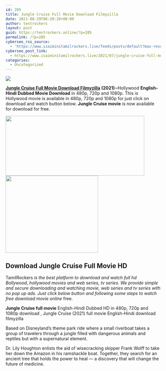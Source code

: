 ```yaml
---
id: 285
title: Jungle Cruise Full Movie Download Filmyzilla
date: 2021-08-29T06:20:20+00:00
author: tentrockers
layout: post
guid: https://tentrockers.online/?p=285
permalink: /?p=285
cyberseo_rss_source:
  - 'https://www.isaiminitamilrockers.live/feeds/posts/default?max-results=150&start-index=1'
cyberseo_post_link:
  - https://www.isaiminitamilrockers.live/2021/07/jungle-cruise-full-movie-download.html
categories:
  - Uncategorized
---
```

<div class="media_block">
  <img src="https://1.bp.blogspot.com/-pOH0NDz2nDs/YQLWfXNwcsI/AAAAAAAABFk/TqzCjkWw0zMyvVDJWuraOcRcjyHyl52UgCLcBGAsYHQ/s72-w450-h194-c/Jungle-Cruise-on-Theater-and-Disney-.jpg" class="media_thumbnail" />
</div>

<meta content="Jungle Cruise Full Movie Download Filmyzilla &nbsp; (2021) ~Hollywood&nbsp; English-Hindi Dubbed Movie Download &nbsp;in 480p, 720p and 1080p. This is Holl..." name="twitter:description" />

  


<center>
</center>

**[Jungle Cruise Full Movie Download Filmyzilla](https://www.tamilrockerz.online/jungle-cruise-full-movie-download-tamilrockers/)**&nbsp;**(2021)**~Hollywood&nbsp;**English-Hindi Dubbed Movie Download**&nbsp;in 480p, 720p and 1080p. This is Hollywood movie is available in 480p, 720p and 1080p for just click on download and watch button below.&nbsp;**Jungle Cruise movie**&nbsp;is now available for download for free.

<div class="separator">
  <a href="https://1.bp.blogspot.com/-pOH0NDz2nDs/YQLWfXNwcsI/AAAAAAAABFk/TqzCjkWw0zMyvVDJWuraOcRcjyHyl52UgCLcBGAsYHQ/s1861/Jungle-Cruise-on-Theater-and-Disney-.jpg" imageanchor="1"><img loading="lazy" border="0" data-original-height="1050" data-original-width="1861" height="194" src="https://1.bp.blogspot.com/-pOH0NDz2nDs/YQLWfXNwcsI/AAAAAAAABFk/TqzCjkWw0zMyvVDJWuraOcRcjyHyl52UgCLcBGAsYHQ/w450-h194/Jungle-Cruise-on-Theater-and-Disney-.jpg" width="450" /></a>
</div>



<div class="separator">
  <a href="https://www.tamilrockerz.online/jungle-cruise-full-movie-download-tamilrockers/" imageanchor="1"><img loading="lazy" border="0" data-original-height="250" data-original-width="300" height="250" src="https://1.bp.blogspot.com/-nfbzYVobUik/YMlpOerzdgI/AAAAAAAAA3Y/aAupsOUs_WMY6Lv7R1OtZhI6OqaRh-YAwCPcBGAYYCw/s0/e854879156f0849f3d27a89db88ed039.png" width="300" /></a>
</div>

## Download Jungle Cruise Full Movie HD

TamilRockers _is the best platform to download and watch full hd Bollywood_,_&nbsp;hollywood movies and web series, tv series. We provide simple and secure downloading and watching movie, web series and tv series with no pop up ads. Just click below button and following some steps to watch free download movie online_&nbsp;free.

**Jungle Cruise full movie**&nbsp;English-Hindi Dubbed HD in 480p, 720p and 1080p download , Jungle Cruise (2021) full movie English-Hindi download filmyzilla

Based on Disneyland’s theme park ride where a small riverboat takes a group of travelers through a jungle filled with dangerous animals and reptiles but with a supernatural element.

Dr. Lily Houghton enlists the aid of wisecracking skipper Frank Wolff to take her down the Amazon in his ramshackle boat. Together, they search for an ancient tree that holds the power to heal — a discovery that will change the future of medicine.

<center>
</center>